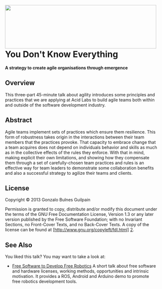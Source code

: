 <img src="https://gonzalo-bulnes.github.io/santiago-beamer-theme/images/skyrocket-and-stars-github.png" alt="" height="144" width="500" style="margin-bottom: -37px" />

You Don't Know Everything
=========================

**A strategy to create agile organisations through emergence**

## Overview

This three-part 45-minute talk about agility introduces some principles and practices that we are applying at Acid Labs to build agile teams both within and outside of the software development industry.

## Abstract

Agile teams implement sets of practices which ensure them resilience. This form of robustness takes origin in the interactions between their team members that the practices provoke. That capacity to embrace change that a team acquires does not depend on individuals behavior and skills as much as in the collective effects of the rules they enforce. With that in mind, making explicit their own limitations, and showing how they compensate them through a set of carefully-chosen team practices and rules is an effective way for team leaders to demonstrate some collaboration benefits and also a successful strategy to agilize their teams and clients.

## License

Copyright &copy; 2013 Gonzalo Bulnes Guilpain

Permission is granted to copy, distribute and/or modify this document under the terms
of the GNU Free Documentation License, Version 1.3 or any later version published by
the Free Software Foundation; with no Invariant Sections, no Front-Cover Texts, and
no Back-Cover Texts. A copy of the license can be found at
[http://www.gnu.org/copyleft/fdl.html] [2].

  [2]: http://www.gnu.org/copyleft/fdl.html

## See Also

You liked this talk? You may want to take a look at:

- [Free Software to Develop Free Robotics][flosh] A short talk about free software and hardware licenses, working methods, opportunities and intrinsic motivation. It provides a ROS, Android and Arduino demo to promote free robotics development tools.

  [flosh]: https://github.com/gonzalo-bulnes/free-software-to-develop-free-robotics
